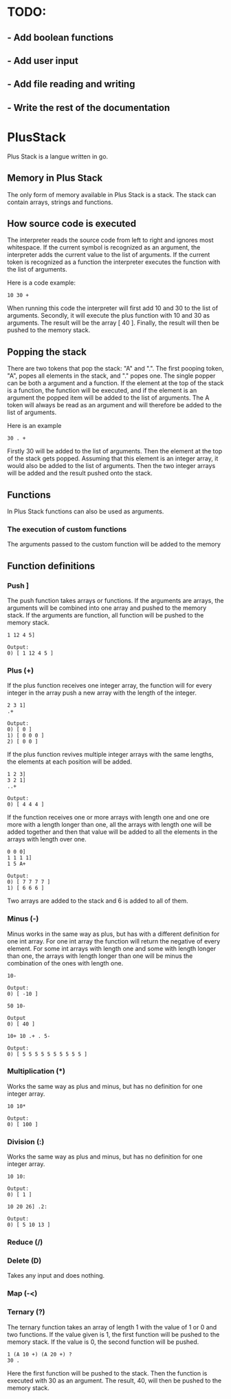 # TODO:
## - Add boolean functions
## - Add user input
## - Add file reading and writing
## - Write the rest of the documentation

# PlusStack
Plus Stack is a langue written in go.

## Memory in Plus Stack
The only form of memory available in Plus Stack is a stack. The stack can contain arrays, strings and functions.

## How source code is executed
The interpreter reads the source code from left to right and ignores most whitespace. If the current symbol is recognized as an argument, the interpreter adds the current value to the list of arguments. If the current token is recognized as a function the interpreter executes the function with the list of arguments.

Here is a code example:
```
10 30 +
```
When running this code the interpreter will first add 10 and 30 to the list of arguments. Secondly, it will execute the plus function with 10 and 30 as arguments. The result will be the array [ 40 ]. Finally, the result will then be pushed to the memory stack.

## Popping the stack
There are two tokens that pop the stack: "A" and ".". The first pooping token, "A", popes all elements in the stack, and "." popes one. The single popper can be both a argument and a function. If the element at the top of the stack is a function, the function will be executed, and if the element is an argument the popped item will be added to the list of arguments. The A token will always be read as an argument and will therefore be added to the list of arguments.

Here is an example 
```
30 . +
```
Firstly 30 will be added to the list of arguments. Then the element at the top of the stack gets popped. Assuming that this element is an integer array, it would also be added to the list of arguments. Then the two integer arrays will be added and the result pushed onto the stack.

## Functions
In Plus Stack functions can also be used as arguments.

### The execution of custom functions
The arguments passed to the custom function will be added to the memory

## Function definitions
### Push ]
The push function takes arrays or functions. If the arguments are arrays, the arguments will be combined into one array and pushed to the memory stack. If the arguments are function, all function will be pushed to the memory stack.

```
1 12 4 5]

Output:
0) [ 1 12 4 5 ]
```

### Plus (+)
If the plus function receives one integer array, the function will for every integer in the array push a new array with the length of the integer. 
```
2 3 1]
.+

Output:
0) [ 0 ]
1) [ 0 0 0 ]
2) [ 0 0 ]
```

If the plus function revives multiple integer arrays with the same lengths, the elements at each position will be added.
```
1 2 3]
3 2 1]
..+

Output:
0) [ 4 4 4 ]
```

If the function receives one or more arrays with length one and one ore more with a length longer than one, all the arrays with length one will be added together and then that value will be added to all the elements in the arrays with length over one.

```
0 0 0]
1 1 1 1]
1 5 A+

Output:
0) [ 7 7 7 7 ] 
1) [ 6 6 6 ]
```
Two arrays are added to the stack and 6 is added to all of them.

### Minus (-)
Minus works in the same way as plus, but has with a different definition for one int array. For one int array the function will return the negative of every element. For some int arrays with length one and some with length longer than one, the arrays with length longer than one will be minus the combination of the ones with length one.

```
10-

Output:
0) [ -10 ]
```

```
50 10-

Output
0) [ 40 ]
```

```
10+ 10 .+ . 5-

Output:
0) [ 5 5 5 5 5 5 5 5 5 5 ]
```

### Multiplication (*)
Works the same way as plus and minus, but has no definition for one integer array.

```
10 10*

Output:
0) [ 100 ]
```

### Division (:) 
Works the same way as plus and minus, but has no definition for one integer array.

```
10 10:

Output:
0) [ 1 ]
```

```
10 20 26] .2:

Output:
0) [ 5 10 13 ]
```

### Reduce (/)

### Delete (D)
Takes any input and does nothing.

### Map (-<)



### Ternary (?)
The ternary function takes an array of length 1 with the value of 1 or 0 and two functions. If the value given is 1, the first function will be pushed to the memory stack. If the value is 0, the second function will be pushed.

```
1 (A 10 +) (A 20 +) ?
30 .
```
Here the first function will be pushed to the stack. Then the function is executed with 30 as an argument. The result, 40, will then be pushed to the memory stack.
